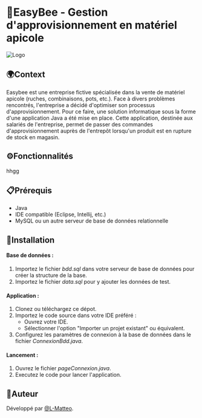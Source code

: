 # 🐝EasyBee - Gestion d'approvisionnement en matériel apicole

![Logo](https://dev-to-uploads.s3.amazonaws.com/uploads/articles/th5xamgrr6se0x5ro4g6.png)


## 🌍Context

Easybee est une entreprise fictive spécialisée dans la vente de matériel apicole (ruches, combinaisons, pots, etc.). Face à divers problèmes rencontrés, l'entreprise a décidé d'optimiser son processus d'approvisionnement. Pour ce faire, une solution informatique sous la forme d'une application Java a été mise en place. Cette application, destinée aux salariés de l'entreprise, permet de passer des commandes d'approvisionnement auprès de l'entrepôt lorsqu'un produit est en rupture de stock en magasin.


## ⚙️Fonctionnalités 
hhgg


## 📋Prérequis
- Java 
- IDE compatible (Eclipse, Intellij, etc.)
- MySQL ou un autre serveur de base de données relationnelle



## 🚀Installation  
#### Base de données :
 1. Importez le fichier  *bdd.sql* dans votre serveur de base de données pour créer la structure de la base.   
 2. Importez le fichier *data.sql* pour y ajouter les données de test.  
#### Application :  
 1. Clonez ou téléchargez ce dépot.
 2. Importez le code source dans votre IDE préféré :
    - Ouvrez votre IDE.
    - Sélectionner l'option "Importer un projet existant" ou équivalent.
 3. Configurez les paramètres de connexion à la base de données dans le fichier *ConnexionBdd.java*.
#### Lancement :
 1. Ouvrez le fichier *pageConnexion.java*.
 2. Executez le code pour lancer l'application.



## 👤Auteur
Développé par [@L-Matteo](https://github.com/L-Matteo).

